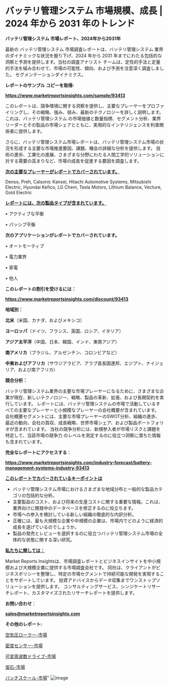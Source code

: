 # バッテリ管理システム 市場規模、成長 | 2024 年から 2031 年のトレンド

<strong>バッテリ管理システム 市場レポート、2024年から2031年</strong>

最新の バッテリ管理システム 市場調査レポートは、バッテリ管理システム 業界のダイナミックな状況を掘り下げ、2024 年から 2031 年までにわたる包括的な洞察と予測を提供します。当社の調査アナリスト チームは、定性的手法と定量的手法を組み合わせて、市場の可能性、傾向、および予測を注意深く調査しました。 セグメンテーションダイナミクス。



<strong>レポートのサンプル コピーを取得:</strong> <a href=https://www.marketreportsinsights.com/sample/93413>

<strong><u>https://www.marketreportsinsights.com/sample/93413</u></strong></a>

このレポートは、競争環境に関する洞察を提供し、主要なプレーヤーをプロファイリングし、その戦略、強み、弱み、最新のテクノロジーを詳しく説明します。 これは、バッテリ管理システム の市場価値と数量指標、セグメント分析、業界リーダーとその製品の市場シェアとともに、実用的なインテリジェンスを利害関係者に提供します。

さらに、バッテリ管理システム市場レポートは、バッテリ管理システム市場の状況を形成する主要な市場推進要因、課題、機会の詳細な分析を提供します。 技術の進歩、工業化の進展、さまざまな分野にわたる人間工学的ソリューションに対する需要の高まりなど、市場の成長を促進する要因を調査します。



<strong><u>次の主要なプレーヤーがレポートでカバーされています。</u></strong>

Denso, Preh, Calsonic Kansei, Hitachi Automotive Systems, Mitsubishi Electric, Hyundai Kefico, LG Chem, Tesla Motors, Lithium Balance, Vecture, Gold Electric



<strong><u><b>レポートには、次の製品タイプが含まれています。</b></u></strong>

• アクティブな平衡

• パッシブ平衡



<strong><b>次のアプリケーションがレポートでカバーされています。</b></strong>

• オートモーティブ

• 電力業界

• 家電

• 他人



<strong><b>このレポートの割引を受けるには：</b></strong><a href=https://www.marketreportsinsights.com/discount/93413>

<strong><u>https://www.marketreportsinsights.com/discount/93413</u></strong></a>



<strong>地域別：</strong>



<strong>北米</strong>（米国、カナダ、およびメキシコ）



<strong>ヨーロッパ</strong>（ドイツ、フランス、英国、ロシア、イタリア）



<strong>アジア太平洋</strong>（中国、日本、韓国、インド、東南アジア）



<strong>南アメリカ</strong>（ブラジル、アルゼンチン、コロンビアなど）



<strong>中東およびアフリカ</strong>（サウジアラビア、アラブ首長国連邦、エジプト、ナイジェリア、および南アフリカ）



<strong>競合分析：</strong>

バッテリ管理システム業界の主要な市場プレーヤーになるために、さまざまな企業が現在、新しいテクノロジー、戦略、製品の革新、拡張、および長期契約を実行しています。 レポートには、バッテリ管理システムの市場で活動しているすべての主要なプレーヤーと小規模なプレーヤーの会社概要が含まれています。 会社概要セグメントには、主要な市場プレーヤーのSWOT分析、組織の進歩、最近の動向、会社の買収、成長戦略、世界市場シェア、および製品ポートフォリオが含まれています。 当社の競争分析には、新規参入者が市場リスクと課題を特定して、当該市場の競争力 のレベルを測定するのに役立つ洞察に満ちた情報も含まれています。



<strong>完全なレポートにアクセスする</strong>：

<a href=https://www.marketreportsinsights.com/industry-forecast/battery-management-systems-industry-93413>

<strong><u>https://www.marketreportsinsights.com/industry-forecast/battery-management-systems-industry-93413</u></strong></a>



<strong><u><b>このレポートでカバーされているキーポイントは</b></u></strong>
<ul>
  <li>バッテリ管理システム市場におけるさまざまな地域分布と一般的な製品カテゴリの包括的な分析。</li>
  <li>主要製品のコスト、および将来の生産コストに関する重要な情報。これは、業界向けに開発中のデータベースを修正するのに役立ちます。</li>
  <li>市場への参入を検討している新しい組織の徹底的な内訳分析。</li>
  <li>正確には、最も大規模な企業や中規模の企業は、市場内でどのように経済的成長を遂げているのでしょうか。</li>
  <li>製品の発売とレビューを選択するのに役立つバッテリ管理システム市場の全体的な状態に関する深い研究。</li>
</ul>


<strong><u><b>私たちに関しては：</b></u></strong>

Market Reports Insightsは、市場調査レポートとビジネスインサイトを中小規模および大規模企業に提供する市場調査会社です。 同社は、クライアントがビジネスポリシーを整理し、特定の市場セグメントで持続可能な開発を実現することをサポートしています。 投資アドバイスからデータ収集までワンストップソリューションを提供します。 コンサルティングサービス、シンジケートリサーチレポート、カスタマイズされたリサーチレポートを提供します。



<strong><b>お問い合わせ</b></strong>：

<a href=mailto:sales@marketreportsinsights.com>

<strong><u>sales@marketreportsinsights.com</u></strong></a>



<strong>その他のレポート:</strong>

<a href=https://www.linkedin.com/pulse/空気圧ローラー-市場-2030-年までの需要に焦点を当てた-2023-w0duf/>空気圧ローラー-市場</a>

<a href=https://www.linkedin.com/pulse/密度センサー-市場-2023-最新の-cagr-および成長分析-2030-4noyf/>密度センサー-市場</a>

<a href=https://www.linkedin.com/pulse/可変周波数ドライブ-市場-2023-新興市場-将来の動向と市場需要-2030-wlb2f/>可変周波数ドライブ-市場</a>

<a href=https://www.linkedin.com/pulse/蛍石-市場-2023-収益と成長ドライバー-2030-pr-news-hub-3smyc/>蛍石-市場</a>

<a href=https://www.linkedin.com/pulse/バッチスケール-市場-2023-総合分析と事業成長戦略-2030-data-dive-discoveries-24-analysis-galpf/>バッチスケール-市場</a>"
![image](https://github.com/gayatriri2/Market-Trends/assets/166717496/df7d3d44-692f-4b97-a75b-29157434375d)
